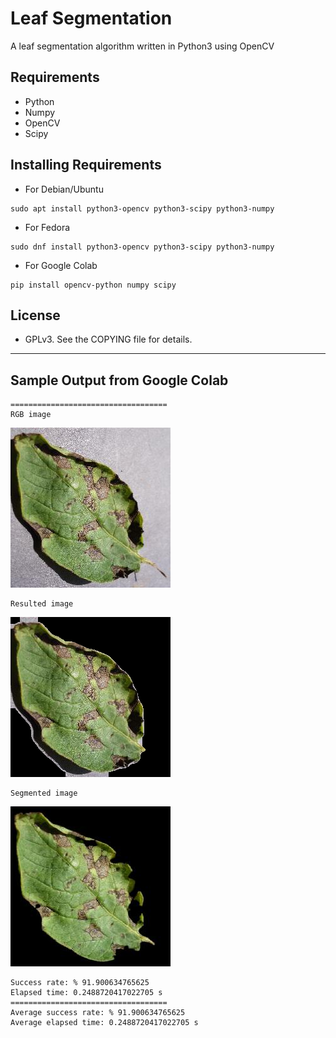 # Leaf Segmentation

A leaf segmentation algorithm written in Python3 using OpenCV

## Requirements

+ Python
+ Numpy
+ OpenCV
+ Scipy

## Installing Requirements

+ For Debian/Ubuntu

```
sudo apt install python3-opencv python3-scipy python3-numpy
```

+ For Fedora

```
sudo dnf install python3-opencv python3-scipy python3-numpy
```

+ For Google Colab
```
pip install opencv-python numpy scipy
```

## License

+ GPLv3. See the COPYING file for details.

---

## Sample Output from Google Colab

```
===================================
RGB image
```
![](./rgb/1.jpg)
```
Resulted image
```
![](./sample_output/1.jpg)
```
Segmented image
```
![](./segmented/1.jpg)
```
Success rate: % 91.900634765625
Elapsed time: 0.2488720417022705 s
===================================
Average success rate: % 91.900634765625
Average elapsed time: 0.2488720417022705 s
```
